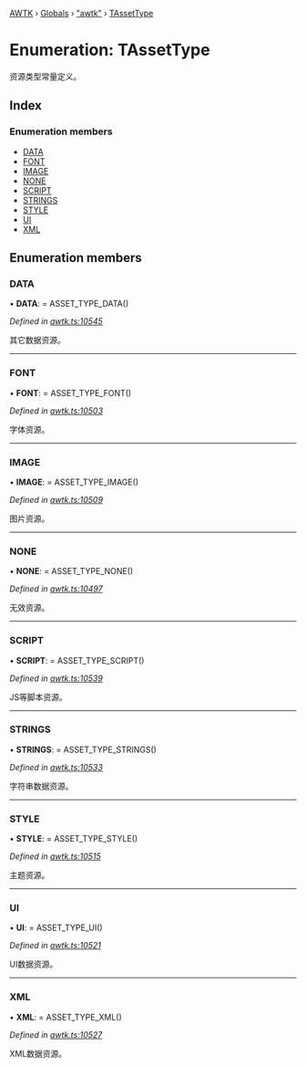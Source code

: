 [AWTK](../README.md) › [Globals](../globals.md) › ["awtk"](../modules/_awtk_.md) › [TAssetType](_awtk_.tassettype.md)

# Enumeration: TAssetType

资源类型常量定义。

## Index

### Enumeration members

* [DATA](_awtk_.tassettype.md#data)
* [FONT](_awtk_.tassettype.md#font)
* [IMAGE](_awtk_.tassettype.md#image)
* [NONE](_awtk_.tassettype.md#none)
* [SCRIPT](_awtk_.tassettype.md#script)
* [STRINGS](_awtk_.tassettype.md#strings)
* [STYLE](_awtk_.tassettype.md#style)
* [UI](_awtk_.tassettype.md#ui)
* [XML](_awtk_.tassettype.md#xml)

## Enumeration members

###  DATA

• **DATA**: =  ASSET_TYPE_DATA()

*Defined in [awtk.ts:10545](https://github.com/zlgopen/awtk-binding/blob/5d4a8e9/tools/code_gen/js/output/awtk.ts#L10545)*

其它数据资源。

___

###  FONT

• **FONT**: =  ASSET_TYPE_FONT()

*Defined in [awtk.ts:10503](https://github.com/zlgopen/awtk-binding/blob/5d4a8e9/tools/code_gen/js/output/awtk.ts#L10503)*

字体资源。

___

###  IMAGE

• **IMAGE**: =  ASSET_TYPE_IMAGE()

*Defined in [awtk.ts:10509](https://github.com/zlgopen/awtk-binding/blob/5d4a8e9/tools/code_gen/js/output/awtk.ts#L10509)*

图片资源。

___

###  NONE

• **NONE**: =  ASSET_TYPE_NONE()

*Defined in [awtk.ts:10497](https://github.com/zlgopen/awtk-binding/blob/5d4a8e9/tools/code_gen/js/output/awtk.ts#L10497)*

无效资源。

___

###  SCRIPT

• **SCRIPT**: =  ASSET_TYPE_SCRIPT()

*Defined in [awtk.ts:10539](https://github.com/zlgopen/awtk-binding/blob/5d4a8e9/tools/code_gen/js/output/awtk.ts#L10539)*

JS等脚本资源。

___

###  STRINGS

• **STRINGS**: =  ASSET_TYPE_STRINGS()

*Defined in [awtk.ts:10533](https://github.com/zlgopen/awtk-binding/blob/5d4a8e9/tools/code_gen/js/output/awtk.ts#L10533)*

字符串数据资源。

___

###  STYLE

• **STYLE**: =  ASSET_TYPE_STYLE()

*Defined in [awtk.ts:10515](https://github.com/zlgopen/awtk-binding/blob/5d4a8e9/tools/code_gen/js/output/awtk.ts#L10515)*

主题资源。

___

###  UI

• **UI**: =  ASSET_TYPE_UI()

*Defined in [awtk.ts:10521](https://github.com/zlgopen/awtk-binding/blob/5d4a8e9/tools/code_gen/js/output/awtk.ts#L10521)*

UI数据资源。

___

###  XML

• **XML**: =  ASSET_TYPE_XML()

*Defined in [awtk.ts:10527](https://github.com/zlgopen/awtk-binding/blob/5d4a8e9/tools/code_gen/js/output/awtk.ts#L10527)*

XML数据资源。
